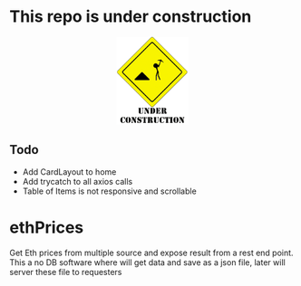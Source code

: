 # This repo is under construction

 <div align="center" >
      <img
        src="./undCon.gif"
        alt="under construction"
        width="25%"
        height="25%"
      />
  </div>

## Todo 
- Add CardLayout to home
- Add trycatch to all axios calls
- Table of Items is not responsive and scrollable

# ethPrices
Get Eth prices from multiple source and expose result from a rest end point.
This a no DB software where will get data and save as a json file, later will server these file to requesters
